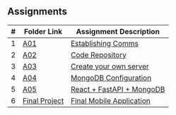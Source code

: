 ##  Assignments

|   #   | Folder Link             | Assignment Description                 |
| :---: | ----------------------- | -------------------------------------- |
|   1   | [A01](https://github.com/EthanJBailey/4443-MobileApps/tree/main/Assignments/A01) | [Establishing Comms](https://github.com/EthanJBailey/4443-MobileApps/tree/main/Assignments/A01/README.md) |
|   2   | [A02](https://github.com/EthanJBailey/4443-MobileApps/tree/main/Assignments/A02) | [Code Repository](https://github.com/EthanJBailey/4443-MobileApps/tree/main/Assignments/A02/README.md) |
|   3   | [A03](https://github.com/EthanJBailey/4443-MobileApps/tree/main/Assignments/A03) | [Create your own server](https://github.com/EthanJBailey/4443-MobileApps/tree/main/Assignments/A03/README.md) |
|   4   | [A04](https://github.com/EthanJBailey/4443-MobileApps/tree/main/Assignments/A04) | [MongoDB Configuration](https://github.com/EthanJBailey/4443-MobileApps/tree/main/Assignments/A04/README.md) |
|   5   | [A05](https://github.com/EthanJBailey/4443-MobileApps/tree/main/Assignments/A05) | [React + FastAPI + MongoDB](https://github.com/EthanJBailey/4443-MobileApps/tree/main/Assignments/A05/README.md) |
|   6   | [Final Project](https://github.com/EthanJBailey/4443-MobileApps/tree/main/Assignments/Final%20Project) | [Final Mobile Application](https://github.com/EthanJBailey/4443-MobileApps/blob/main/Assignments/Final%20Project/README.md) |
